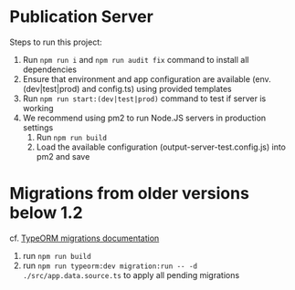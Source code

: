 # Publication Server

Steps to run this project:

1. Run `npm run i` and `npm run audit fix` command to install all dependencies
2. Ensure that environment and app configuration are available (env.(dev|test|prod) and config.ts) using provided templates
3. Run `npm run start:(dev|test|prod)` command to test if server is working
4. We recommend using pm2 to run Node.JS servers in production settings
   1. Run `npm run build`
   2. Load the available configuration (output-server-test.config.js) into pm2 and save 

# Migrations from older versions below 1.2

cf. [TypeORM migrations documentation](https://typeorm.io/migrations#migrations)

1. run `npm run build`
2. run `npm run typeorm:dev migration:run -- -d ./src/app.data.source.ts` to apply all pending migrations

